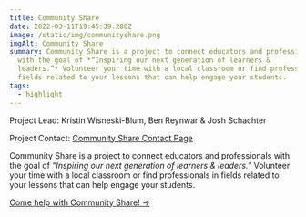 ```yaml
---
title: Community Share
date: 2022-03-11T19:45:39.280Z
image: /static/img/communityshare.png
imgAlt: Community Share
summary: Community Share is a project to connect educators and professionals
  with the goal of *“Inspiring our next generation of learners &
  leaders.”* Volunteer your time with a local classroom or find professionals in
  fields related to your lessons that can help engage your students.
tags:
  - highlight
---
```

Project Lead: Kristin Wisneski-Blum, Ben Reynwar & Josh Schachter

Project Contact: [Community Share Contact Page](http://www.communityshare.us/contact/)

Community Share is a project to connect educators and professionals with the goal of *“Inspiring our next generation of learners & leaders.”* Volunteer your time with a local classroom or find professionals in fields related to your lessons that can help engage your students.

[Come help with Community Share! →](https://github.com/communityshare/communityshare)